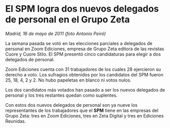 # El SPM logra dos nuevos delegados de personal en el Grupo Zeta

*Madrid, 16 de mayo de 2011 (foto Antonio Peiró)*

La semana pasada se votó en las elecciones parciales a delegados de personal en Zoom Ediciones, empresa de Grupo Zeta editora de las revistas Cuore y Cuore Stilo. El SPM presentó cinco candidaturas para elegir a dos delegados de personal.

Zoom Ediciones cuenta con 31 trabajadores de los cuales 28 ejercieron su derecho a voto. Los sufragios obtenidos por los candidatos del SPM fueron 25, 18, 4, 2 y 2. No hubo papeletas en blanco ni votos nulos.

Los dos candidatos más votados han pasado a ser los nuevos delegados de personal y los tres restantes quedan como suplentes.

Con estos dos nuevos delegados de personal son ya nueve los representantes de los trabajadores que el **SPM** tiene en las empresas del Grupo Zeta: tres en Zoom Ediciones, tres en Zeta Digital y tres en Ediciones Reunidas.
